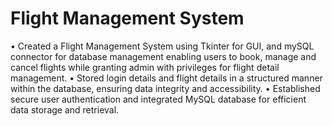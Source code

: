 # Flight Management System 
• Created a Flight Management System using Tkinter for GUI, and mySQL connector for database
management enabling users to book, manage and cancel flights while granting admin with privileges for
flight detail management.
• Stored login details and flight details in a structured manner within the database, ensuring data integrity
and accessibility.
• Established secure user authentication and integrated MySQL database for efficient data storage and
retrieval.
